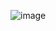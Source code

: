 
![image](https://github.com/pooja614/ML_DL_projects/assets/69869583/93df57e3-3255-428c-b7ac-7ae7d90706f9) 
